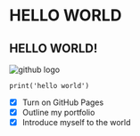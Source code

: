 # HELLO WORLD
## HELLO WORLD!

![github logo](https://github.githubassets.com/images/modules/logos_page/GitHub-Mark.png)


```python3
print('hello world')
```


- [x] Turn on GitHub Pages
- [x] Outline my portfolio
- [x] Introduce myself to the world

